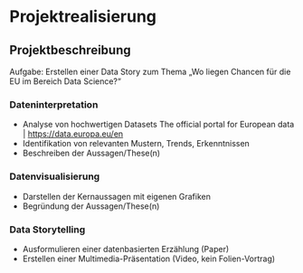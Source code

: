 # Projektrealisierung

## Projektbeschreibung
Aufgabe: Erstellen einer Data Story zum Thema „Wo liegen Chancen für die EU im Bereich
Data Science?“
### Dateninterpretation
  - Analyse von hochwertigen Datasets The official portal for European data | https://data.europa.eu/en
  - Identifikation von relevanten Mustern, Trends, Erkenntnissen
  - Beschreiben der Aussagen/These(n)
### Datenvisualisierung
  - Darstellen der Kernaussagen mit eigenen Grafiken
  - Begründung der Aussagen/These(n)
### Data Storytelling
  - Ausformulieren einer datenbasierten Erzählung (Paper)
  - Erstellen einer Multimedia-Präsentation (Video, kein Folien-Vortrag)
